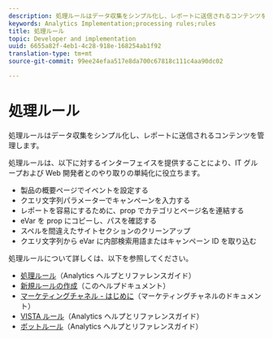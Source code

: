 ```yaml
---
description: 処理ルールはデータ収集をシンプル化し、レポートに送信されるコンテンツを管理します。
keywords: Analytics Implementation;processing rules;rules
title: 処理ルール
topic: Developer and implementation
uuid: 6655a82f-4eb1-4c28-918e-168254ab1f92
translation-type: tm+mt
source-git-commit: 99ee24efaa517e8da700c67818c111c4aa90dc02

---
```



# 処理ルール

処理ルールはデータ収集をシンプル化し、レポートに送信されるコンテンツを管理します。

処理ルールは、以下に対するインターフェイスを提供することにより、IT グループおよび Web 開発者とのやり取りの単純化に役立ちます。

* 製品の概要ページでイベントを設定する
* クエリ文字列パラメーターでキャンペーンを入力する
* レポートを容易にするために、prop でカテゴリとページ名を連結する
* eVar を prop にコピーし、パスを確認する
* スペルを間違えたサイトセクションのクリーンアップ
* クエリ文字列から eVar に内部検索用語またはキャンペーン ID を取り込む

処理ルールについて詳しくは、以下を参照してください。

* [処理ルール](https://marketing.adobe.com/resources/help/en_US/reference/processing_rules.html)（Analytics ヘルプとリファレンスガイド）
* [新規ルールの作成](/help/implement/c-implement-with-dtm/c-rules/t-rules-create.md)（このヘルプドキュメント）
* [マーケティングチャネル - はじめに](https://marketing.adobe.com/resources/help/en_US/mchannel/c_getting_started_mchannel.html)（マーケティングチャネルのドキュメント）
* [VISTA ルール](https://marketing.adobe.com/resources/help/en_US/reference/VISTA.html)（Analytics ヘルプとリファレンスガイド）
* [ボットルール](https://marketing.adobe.com/resources/help/en_US/reference/bot_rules.html)（Analytics ヘルプとリファレンスガイド）

